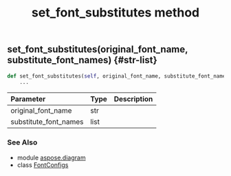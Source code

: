 ﻿---
title: set_font_substitutes method
second_title: Aspose.Diagram for Python via .NET API References
description: 
type: docs
weight: 70
url: /python-net/aspose.diagram/fontconfigs/set_font_substitutes/
is_root: false
---

## set_font_substitutes(original_font_name, substitute_font_names) {#str-list}



```python
def set_font_substitutes(self, original_font_name, substitute_font_names):
    ...
```


| Parameter | Type | Description |
| :- | :- | :- |
| original_font_name | str |  |
| substitute_font_names | list |  |



### See Also
* module [aspose.diagram](../../)
* class [FontConfigs](/diagram/python-net/aspose.diagram/fontconfigs)
